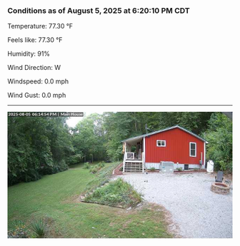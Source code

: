 ### Conditions as of August 5, 2025 at 6:20:10 PM CDT 

Temperature: 77.30 &deg;F

Feels like: 77.30 &deg;F

Humidity: 91%

Wind Direction: W

Windspeed: 0.0 mph

Wind Gust: 0.0 mph

---

<img src="./images/latest.jpeg"/>

